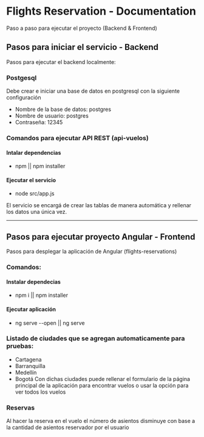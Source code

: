 # Flights Reservation - Documentation

Paso a paso para ejecutar el proyecto (Backend & Frontend)

## Pasos para iniciar el servicio - Backend
Pasos para ejecutar el backend localmente:

### Postgesql
Debe crear e iniciar una base de datos en postgresql con la siguiente configuración
- Nombre de la base de datos: postgres
- Nombre de usuario: postgres
- Contraseña: 12345

### Comandos para ejecutar API REST (api-vuelos) 
#### Intalar dependencias
- npm || npm installer
#### Ejecutar el servicio
- node src/app.js

El servicio se encargá de crear las tablas de manera automática y rellenar los datos una única vez.

----------------------------------------------------------------------

## Pasos para ejecutar proyecto Angular - Frontend

Pasos para desplegar la aplicación de Angular (flights-reservations)

### Comandos:
#### Instalar dependecias
- npm i || npm installer

#### Ejecutar aplicación
- ng serve --open || ng serve


### Listado de ciudades que se agregan automaticamente para pruebas:
- Cartagena
- Barranquilla
- Medellín
- Bogotá
Con dichas ciudades puede rellenar el formulario de la página principal de la aplicación para encontrar vuelos o usar la opción para ver todos los vuelos

### Reservas
Al hacer la reserva en el vuelo el número de asientos disminuye con base a la cantidad de asientos reservador por el usuario
